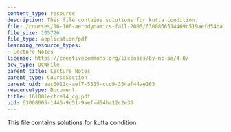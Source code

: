 ```yaml
---
content_type: resource
description: This file contains solutions for kutta condition.
file: /courses/16-100-aerodynamics-fall-2005/6300866514469c519aefd54ba12c2e36_16100lectre14_cg.pdf
file_size: 105726
file_type: application/pdf
learning_resource_types:
- Lecture Notes
license: https://creativecommons.org/licenses/by-nc-sa/4.0/
ocw_type: OCWFile
parent_title: Lecture Notes
parent_type: CourseSection
parent_uid: aac0011c-aef7-5515-ccc9-354af44ae163
resourcetype: Document
title: 16100lectre14_cg.pdf
uid: 63008665-1446-9c51-9aef-d54ba12c2e36
---
```

This file contains solutions for kutta condition.